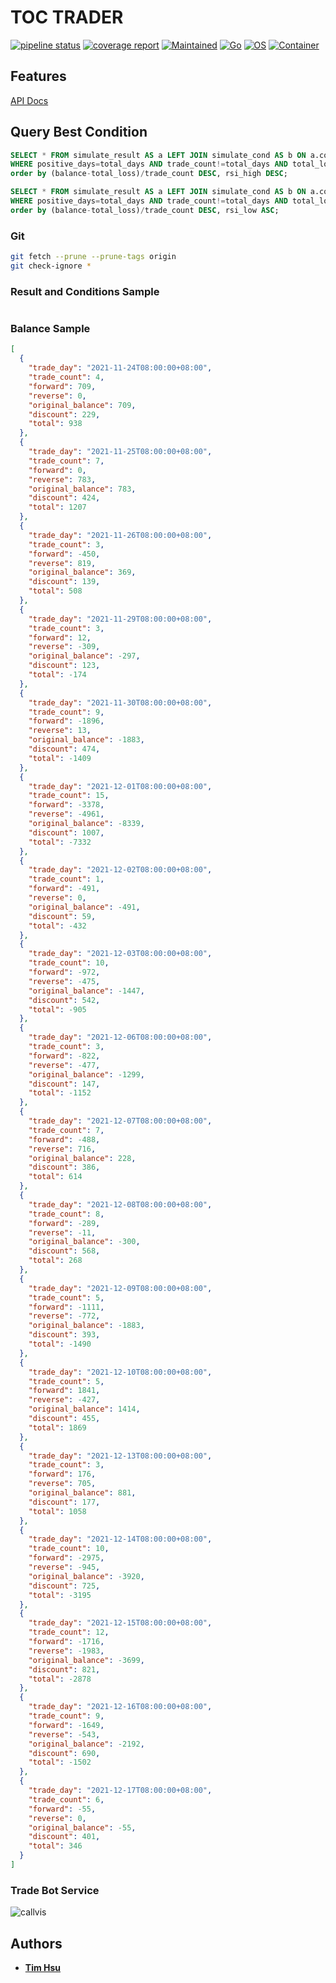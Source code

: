 # TOC TRADER

[![pipeline status](https://gitlab.tocraw.com/root/toc_trader/badges/main/pipeline.svg)](https://gitlab.tocraw.com/root/toc_trader/-/commits/main)
[![coverage report](https://gitlab.tocraw.com/root/toc_trader/badges/main/coverage.svg)](https://gitlab.tocraw.com/root/toc_trader/-/commits/main)
[![Maintained](https://img.shields.io/badge/Maintained-yes-green)](https://gitlab.tocraw.com/root/toc_trader)
[![Go](https://img.shields.io/badge/Go-1.17.3-blue?logo=go&logoColor=blue)](https://golang.org)
[![OS](https://img.shields.io/badge/OS-Linux-orange?logo=linux&logoColor=orange)](https://www.linux.org/)
[![Container](https://img.shields.io/badge/Container-Docker-blue?logo=docker&logoColor=blue)](https://www.docker.com/)

## Features

[API Docs](http://toc-trader.tocraw.com:6670/swagger/index.html)

## Query Best Condition

```sql
SELECT * FROM simulate_result AS a LEFT JOIN simulate_cond AS b ON a.cond_id=b.id
WHERE positive_days=total_days AND trade_count!=total_days AND total_loss<balance AND forward_balance!=0
order by (balance-total_loss)/trade_count DESC, rsi_high DESC;

SELECT * FROM simulate_result AS a LEFT JOIN simulate_cond AS b ON a.cond_id=b.id
WHERE positive_days=total_days AND trade_count!=total_days AND total_loss<balance AND reverse_balance!=0
order by (balance-total_loss)/trade_count DESC, rsi_low ASC;
```

### Git

```sh
git fetch --prune --prune-tags origin
git check-ignore *
```

### Result and Conditions Sample

```json
```

### Balance Sample

```json
[
  {
    "trade_day": "2021-11-24T08:00:00+08:00",
    "trade_count": 4,
    "forward": 709,
    "reverse": 0,
    "original_balance": 709,
    "discount": 229,
    "total": 938
  },
  {
    "trade_day": "2021-11-25T08:00:00+08:00",
    "trade_count": 7,
    "forward": 0,
    "reverse": 783,
    "original_balance": 783,
    "discount": 424,
    "total": 1207
  },
  {
    "trade_day": "2021-11-26T08:00:00+08:00",
    "trade_count": 3,
    "forward": -450,
    "reverse": 819,
    "original_balance": 369,
    "discount": 139,
    "total": 508
  },
  {
    "trade_day": "2021-11-29T08:00:00+08:00",
    "trade_count": 3,
    "forward": 12,
    "reverse": -309,
    "original_balance": -297,
    "discount": 123,
    "total": -174
  },
  {
    "trade_day": "2021-11-30T08:00:00+08:00",
    "trade_count": 9,
    "forward": -1896,
    "reverse": 13,
    "original_balance": -1883,
    "discount": 474,
    "total": -1409
  },
  {
    "trade_day": "2021-12-01T08:00:00+08:00",
    "trade_count": 15,
    "forward": -3378,
    "reverse": -4961,
    "original_balance": -8339,
    "discount": 1007,
    "total": -7332
  },
  {
    "trade_day": "2021-12-02T08:00:00+08:00",
    "trade_count": 1,
    "forward": -491,
    "reverse": 0,
    "original_balance": -491,
    "discount": 59,
    "total": -432
  },
  {
    "trade_day": "2021-12-03T08:00:00+08:00",
    "trade_count": 10,
    "forward": -972,
    "reverse": -475,
    "original_balance": -1447,
    "discount": 542,
    "total": -905
  },
  {
    "trade_day": "2021-12-06T08:00:00+08:00",
    "trade_count": 3,
    "forward": -822,
    "reverse": -477,
    "original_balance": -1299,
    "discount": 147,
    "total": -1152
  },
  {
    "trade_day": "2021-12-07T08:00:00+08:00",
    "trade_count": 7,
    "forward": -488,
    "reverse": 716,
    "original_balance": 228,
    "discount": 386,
    "total": 614
  },
  {
    "trade_day": "2021-12-08T08:00:00+08:00",
    "trade_count": 8,
    "forward": -289,
    "reverse": -11,
    "original_balance": -300,
    "discount": 568,
    "total": 268
  },
  {
    "trade_day": "2021-12-09T08:00:00+08:00",
    "trade_count": 5,
    "forward": -1111,
    "reverse": -772,
    "original_balance": -1883,
    "discount": 393,
    "total": -1490
  },
  {
    "trade_day": "2021-12-10T08:00:00+08:00",
    "trade_count": 5,
    "forward": 1841,
    "reverse": -427,
    "original_balance": 1414,
    "discount": 455,
    "total": 1869
  },
  {
    "trade_day": "2021-12-13T08:00:00+08:00",
    "trade_count": 3,
    "forward": 176,
    "reverse": 705,
    "original_balance": 881,
    "discount": 177,
    "total": 1058
  },
  {
    "trade_day": "2021-12-14T08:00:00+08:00",
    "trade_count": 10,
    "forward": -2975,
    "reverse": -945,
    "original_balance": -3920,
    "discount": 725,
    "total": -3195
  },
  {
    "trade_day": "2021-12-15T08:00:00+08:00",
    "trade_count": 12,
    "forward": -1716,
    "reverse": -1983,
    "original_balance": -3699,
    "discount": 821,
    "total": -2878
  },
  {
    "trade_day": "2021-12-16T08:00:00+08:00",
    "trade_count": 9,
    "forward": -1649,
    "reverse": -543,
    "original_balance": -2192,
    "discount": 690,
    "total": -1502
  },
  {
    "trade_day": "2021-12-17T08:00:00+08:00",
    "trade_count": 6,
    "forward": -55,
    "reverse": 0,
    "original_balance": -55,
    "discount": 401,
    "total": 346
  }
]
```

### Trade Bot Service

![callvis](./assets/callvis.svg "callvis")

## Authors

- [**Tim Hsu**](https://gitlab.tocraw.com/root)
